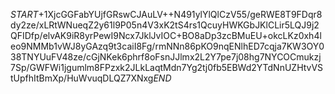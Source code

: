 $START$+1XjcGGFabYUjfGRswCJAuLV++N491ylYlQlCzV55/geRWE8T9FDqr8dy2ze/xLRtWNueqZ2y61l9P05n4V3xK2tS4rs1QcuyHWKGbJKlCLir5LQJ9j2QFIDfp/elvAK9iR8yrPewI9Ncx7JklJvIOC+BO8aDp3zcBMuEU+okcLKz0xh4leo9NMMb1vWJ8yGAzq9t3caiI8Fg/rmNNn86pKO9nqENlhED7cqja7KW3OY038TNYUuFV48ze/cGjNKek6phrf8oFsnJJlmx2L2Y7pe7j08hg7NYCOCmukzj7Sp/GWFWi1jgumlm8FPzxk2JLkLaqtMdn7Yg2tj0fb5EBWd2YTdNnUZHtvVStUpfhItBmXp/HuWvuqDLQZ7XNxg$END$